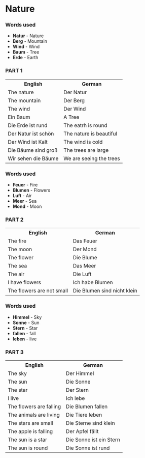 # Nature

### Words used
+ **Natur** - Nature
+ **Berg** - Mountain
+ **Wind** - Wind
+ **Baum** - Tree
+ **Erde** - Earth

### PART 1

<table>
    <tr>
        <th>English</th>
        <th>German</th>
    </tr>
    <tr>
        <td>The nature</td>
        <td>Der Natur</td>
    </tr>
    <tr>
        <td>The mountain</td>
        <td>Der Berg</td>
    </tr>
    <tr>
        <td>The wind</td>
        <td>Der Wind</td>
    </tr>
    <tr>
        <td>Ein Baum</td>
        <td>A Tree</td>
    </tr>
    <tr>
        <td>Die Erde ist rund</td>
        <td>The eatrh is round</td>
    </tr>
    <tr>
        <td>Der Natur ist schön</td>
        <td>The nature is beautiful</td>
    </tr>
    <tr>
        <td>Der Wind ist Kalt</td>
        <td>The wind is cold</td>
    </tr>
    <tr>
        <td>Die Bäume sind groß</td>
        <td>The trees are large</td>
    </tr>
    <tr>
        <td>Wir sehen die Bäume</td>
        <td>We are seeing the trees</td>
    </tr>
</table>

### Words used
+ **Feuer** - Fire
+ **Blumen** - Flowers
+ **Luft** - Air
+ **Meer** - Sea
+ **Mond** - Moon

### PART 2

<table>
    <tr>
        <th>English</th>
        <th>German</th>
    </tr>
    <tr>
        <td>The fire</td>
        <td>Das Feuer</td>
    </tr>
    <tr>
        <td>The moon</td>
        <td>Der Mond</td>
    </tr>
    <tr>
        <td>The flower</td>
        <td>Die Blume</td>
    </tr>
    <tr>
        <td>The sea</td>
        <td>Das Meer</td>
    </tr>
    <tr>
        <td>The air</td>
        <td>Die Luft</td>
    </tr>
    <tr>
        <td>I have flowers</td>
        <td>Ich habe Blumen</td>
    </tr>
    <tr>
        <td>The flowers are not small</td>
        <td>Die Blumen sind nicht klein</td>
    </tr>
</table>

### Words used
+ **Himmel** - Sky
+ **Sonne** - Sun
+ **Stern** - Star
+ **fallen** - fall
+ **leben** - live

### PART 3

<table>
    <tr>
        <th>English</th>
        <th>German</th>
    </tr>
    <tr>
        <td>The sky</td>
        <td>Der Himmel</td>
    </tr>
    <tr>
        <td>The sun</td>
        <td>Die Sonne</td>
    </tr>
    <tr>
        <td>The star</td>
        <td>Der Stern</td>
    </tr>
    <tr>
        <td>I live</td>
        <td>Ich lebe</td>
    </tr>
    <tr>
        <td>The flowers are falling</td>
        <td>Die Blumen fallen</td>
    </tr>
    <tr>
        <td>The animals are living</td>
        <td>Die Tiere leben</td>
    </tr>
    <tr>
        <td>The stars are small</td>
        <td>Die Sterne sind klein</td>
    </tr>
    <tr>
        <td>The apple is falling</td>
        <td>Der Apfel fällt</td>
    </tr>
    <tr>
        <td>The sun is a star</td>
        <td>Die Sonne ist ein Stern</td>
    </tr>
    <tr>
        <td>The sun is round</td>
        <td>Die Sonne ist rund</td>
    </tr>
</table>
